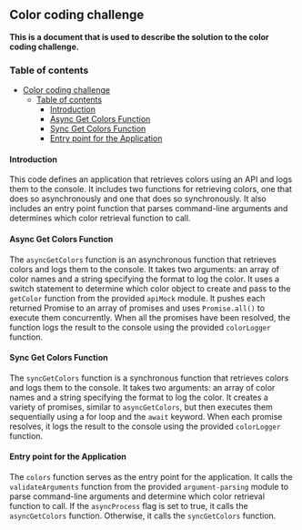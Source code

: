 ## Color coding challenge

<b>This is a document that is used to describe the solution to the color coding challenge.</b>

### Table of contents

- [Color coding challenge](#color-coding-challenge)
  - [Table of contents](#table-of-contents)
    - [Introduction ](#introduction-)
    - [Async Get Colors Function ](#async-get-colors-function-)
    - [Sync Get Colors Function](#sync-get-colors-function)
    - [Entry point for the Application](#entry-point-for-the-application)

#### Introduction <a name="introduction"></a>

This code defines an application that retrieves colors using an API and logs them to the console. It includes two functions for retrieving colors, one that does so asynchronously and one that does so synchronously. It also includes an entry point function that parses command-line arguments and determines which color retrieval function to call.

#### Async Get Colors Function <a name="async-get-colors-function"></a>

The `asyncGetColors` function is an asynchronous function that retrieves colors and logs them to the console. It takes two arguments: an array of color names and a string specifying the format to log the color. It uses a switch statement to determine which color object to create and pass to the `getColor` function from the provided `apiMock` module. It pushes each returned Promise to an array of promises and uses `Promise.all()` to execute them concurrently. When all the promises have been resolved, the function logs the result to the console using the provided `colorLogger` function.

#### Sync Get Colors Function

The `syncGetColors` function is a synchronous function that retrieves colors and logs them to the console. It takes two arguments: an array of color names and a string specifying the format to log the color. It creates a variety of promises, similar to `asyncGetColors`, but then executes them sequentially using a for loop and the `await` keyword. When each promise resolves, it logs the result to the console using the provided `colorLogger` function.

#### Entry point for the Application

The `colors` function serves as the entry point for the application. It calls the `validateArguments` function from the provided `argument-parsing` module to parse command-line arguments and determine which color retrieval function to call. If the `asyncProcess` flag is set to true, it calls the `asyncGetColors` function. Otherwise, it calls the `syncGetColors` function.

